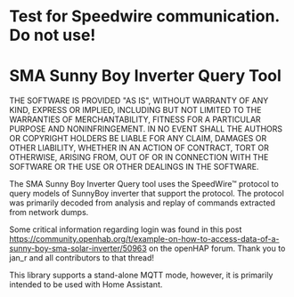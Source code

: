# Test for Speedwire communication. Do not use!

# SMA Sunny Boy Inverter Query Tool

THE SOFTWARE IS PROVIDED "AS IS", WITHOUT WARRANTY OF ANY KIND, EXPRESS OR
IMPLIED, INCLUDING BUT NOT LIMITED TO THE WARRANTIES OF MERCHANTABILITY,
FITNESS FOR A PARTICULAR PURPOSE AND NONINFRINGEMENT. IN NO EVENT SHALL THE
AUTHORS OR COPYRIGHT HOLDERS BE LIABLE FOR ANY CLAIM, DAMAGES OR OTHER
LIABILITY, WHETHER IN AN ACTION OF CONTRACT, TORT OR OTHERWISE, ARISING FROM,
OUT OF OR IN CONNECTION WITH THE SOFTWARE OR THE USE OR OTHER DEALINGS IN THE
SOFTWARE.

The SMA Sunny Boy Inverter Query tool uses the SpeedWire™ protocol to query models of SunnyBoy inverter that support the protocol. The protocol was primarily decoded from analysis and replay of commands extracted from network dumps.

Some critical information regarding login was found in this post https://community.openhab.org/t/example-on-how-to-access-data-of-a-sunny-boy-sma-solar-inverter/50963 on the openHAP forum. Thank you to jan_r and all contributors to that thread!

This library supports a stand-alone MQTT mode, however, it is primarily intended to be used with Home Assistant.

